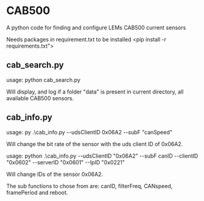 # CAB500
A python code for finding and configure LEMs CAB500 current sensors

Needs packages in requirement.txt to be installed <pip install -r requirements.txt">
## cab_search.py 
usage: python cab_search.py

Will display, and log if a folder "data" is present in current directory, all available CAB500 sensors.

## cab_info.py
usage: py .\cab_info.py --udsClientID 0x06A2 --subF "canSpeed"

Will change the bit rate of the sensor with the uds client ID of 0x06A2. 

usage: python .\cab_info.py --udsClientID "0x06A2" --subF canID --clientID "0x0602" --serverID "0x0601" --IpID "0x0221"

Will change IDs of the sensor 0x06A2.

The sub functions to chose from are: canID, filterFreq, CANspeed, framePeriod and reboot.

